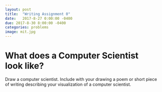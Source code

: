 ```yaml
---
layout: post
title:  "Writing Assignment 0"
date:   2017-8-27 0:00:00 -0400
due: 2017-8-30 8:00:00 -0400
categories: problems
image: mit.jpg
---
```


# What does a Computer Scientist look like?

Draw a computer scientist. Include with your drawing a poem or short piece of writing describing your visualization of a computer scientist.
